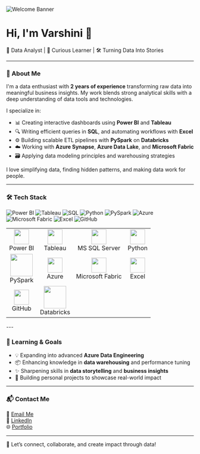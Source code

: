 <!-- Banner -->
![Welcome Banner](assets/varshini-header.png)

# Hi, I'm Varshini 👋

💼 Data Analyst | 🧠 Curious Learner | 🛠️ Turning Data Into Stories

---

### 🚀 About Me

I'm a data enthusiast with **2 years of experience** transforming raw data into meaningful business insights. My work blends strong analytical skills with a deep understanding of data tools and technologies.

I specialize in:

- 📊 Creating interactive dashboards using **Power BI** and **Tableau**
- 🔍 Writing efficient queries in **SQL**, and automating workflows with **Excel**
- ⚙️ Building scalable ETL pipelines with **PySpark** on **Databricks**
- ☁️ Working with **Azure Synapse**, **Azure Data Lake**, and **Microsoft Fabric**
- 🗃️ Applying data modeling principles and warehousing strategies

I love simplifying data, finding hidden patterns, and making data work for people.

---

### 🛠️ Tech Stack

![Power BI](https://img.shields.io/badge/Power%20BI-F2C811?style=for-the-badge)
![Tableau](https://img.shields.io/badge/Tableau-E97627?style=for-the-badge)
![SQL](https://img.shields.io/badge/SQL-4479A1?style=for-the-badge)
![Python](https://img.shields.io/badge/Python-3776AB?style=for-the-badge)
![PySpark](https://img.shields.io/badge/PySpark-E25A1C?style=for-the-badge)
![Azure](https://img.shields.io/badge/Azure-0078D4?style=for-the-badge)
![Microsoft Fabric](https://img.shields.io/badge/Microsoft%20Fabric-9146FF?style=for-the-badge)
![Excel](https://img.shields.io/badge/Excel-217346?style=for-the-badge)
![GitHub](https://img.shields.io/badge/GitHub-181717?style=for-the-badge)

<table>
  <tr>
    <td align="center"><img src="https://uxwing.com/wp-content/themes/uxwing/download/brands-and-social-media/power-bi-icon.png" width="40"/><br/>Power BI</td>
    <td align="center"><img src="https://cdn.worldvectorlogo.com/logos/tableau-software.svg" width="40"/><br/>Tableau</td>
    <td align="center"><img src="https://uxwing.com/wp-content/themes/uxwing/download/brands-and-social-media/sql-server-icon.png" width="40"/><br/>MS SQL Server</td>
    <td align="center"><img src="https://cdn.jsdelivr.net/gh/devicons/devicon/icons/python/python-original.svg" width="40"/><br/>Python</td>
  </tr>
  <tr>
    <td align="center"><img src="https://upload.wikimedia.org/wikipedia/commons/f/f3/Apache_Spark_logo.svg" width="60"/><br/>PySpark</td>
    <td align="center"><img src="https://cdn.jsdelivr.net/gh/devicons/devicon/icons/azure/azure-original.svg" width="40"/><br/>Azure</td>
    <td align="center"><img src="https://learn.microsoft.com/en-us/media/logos/logo-ms-social.png" width="40"/><br/>Microsoft Fabric</td>
    <td align="center"><img src="https://uxwing.com/wp-content/themes/uxwing/download/brands-and-social-media/microsoft-excel-icon.png" width="40"/><br/>Excel</td>
  </tr>
  <tr>
    <td align="center"><img src="https://cdn.jsdelivr.net/gh/devicons/devicon/icons/github/github-original.svg" width="40"/><br/>GitHub</td>
    <td align="center"><img src="https://upload.wikimedia.org/wikipedia/commons/5/5f/Databricks_Logo.png" width="60"/><br/>Databricks</td>
  </tr>
</table>
---

### 🌱 Learning & Goals

- 💡 Expanding into advanced **Azure Data Engineering**
- 📦 Enhancing knowledge in **data warehousing** and performance tuning
- ✨ Sharpening skills in **data storytelling** and **business insights**
- 🚀 Building personal projects to showcase real-world impact

---

### 📬 Contact Me

📧 [Email Me](mailto:varshini042@gmail.com)  
🔗 [LinkedIn](https://www.linkedin.com/in/varshini-sreeramsetty)  
🌐 [Portfolio](https://varshini-vistas-portfolio.lovable.app)

---

🚀 Let’s connect, collaborate, and create impact through data!
